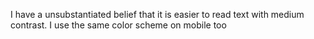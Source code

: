 I have a unsubstantiated belief that it is easier to read text with medium contrast. I use the same color scheme on mobile too
